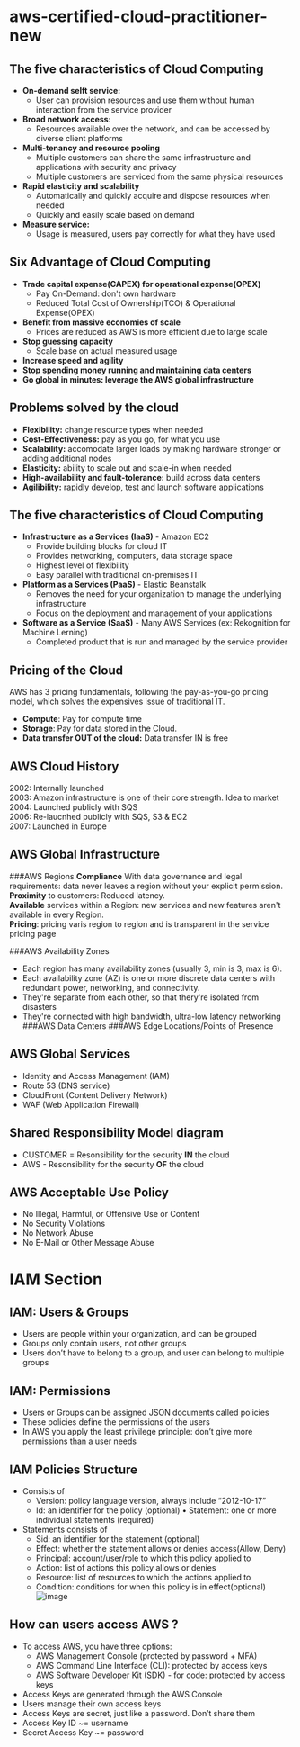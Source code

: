 # aws-certified-cloud-practitioner-new
## The five characteristics of Cloud Computing
- **On-demand selft service:**
  - User can provision resources and use them without human interaction from the service provider
- **Broad network access:**
  - Resources available over the network, and can be accessed by diverse client platforms
- **Multi-tenancy and resource pooling**
  - Multiple customers can share the same infrastructure and applications with security and privacy
  - Multiple customers are serviced from the same physical resources
- **Rapid elasticity and scalability**
  - Automatically and quickly acquire and dispose resources when needed
  - Quickly and easily scale based on demand
- **Measure service:**
  - Usage is measured, users pay correctly for what they have used
 
## Six Advantage of Cloud Computing
- **Trade capital expense(CAPEX) for operational expense(OPEX)**
  - Pay On-Demand: don't own hardware
  - Reduced Total Cost of Ownership(TCO) & Operational Expense(OPEX)
- **Benefit from massive economies of scale**
  - Prices are reduced as AWS is more efficient due to large scale
- **Stop guessing capacity**
  - Scale base on actual measured usage
- **Increase speed and agility**
- **Stop spending money running and maintaining data centers**
- **Go global in minutes: leverage the AWS global infrastructure**

## Problems solved by the cloud
- **Flexibility:** change resource types when needed
- **Cost-Effectiveness:** pay as you go, for what you use
- **Scalability:** accomodate larger loads by making hardware stronger or adding additional nodes
- **Elasticity:** ability to scale out and scale-in when needed
- **High-availability and fault-tolerance:** build across data centers
- **Agilibility:** rapidly develop, test and launch software applications

## The five characteristics of Cloud Computing
- **Infrastructure as a Services (IaaS)** - Amazon EC2
  - Provide building blocks for cloud IT
  - Provides networking, computers, data storage space
  - Highest level of flexibility
  - Easy parallel with traditional on-premises IT
- **Platform as a Services (PaaS)** - Elastic Beanstalk
  - Removes the need for your organization to manage the underlying infrastructure
  - Focus on the deployment and management of your applications
- **Software as a Service (SaaS)** - Many AWS Services (ex: Rekognition for Machine Lerning)
  - Completed product that is run and managed by the service provider
 
## Pricing of the Cloud 
AWS has 3 pricing fundamentals, following the pay-as-you-go pricing model, which solves the expensives issue of traditional IT.
- **Compute**: Pay for compute time
- **Storage**: Pay for data stored in the Cloud.
- **Data transfer OUT of the cloud:** Data transfer IN is free

## AWS Cloud History 
2002: Internally launched<br />
2003: Amazon infrastructure is one of their core strength. Idea to market<br />
2004: Launched publicly with SQS<br />
2006: Re-laucnhed publicly with SQS, S3 & EC2<br />
2007: Launched in Europe<br />

## AWS Global Infrastructure
###AWS Regions
  **Compliance** With data governance and legal requirements: data never leaves a region without your explicit permission.<br />
  **Proximity** to customers: Reduced latency.<br />
  **Available** services within a Region: new services and new features aren't available in every Region.<br />
  **Pricing**: pricing varis region to region and is transparent in the service pricing page
  
###AWS Availability Zones
- Each region has many availability zones (usually 3, min is 3, max is 6).
- Each availability zone (AZ) is one or more discrete data centers with redundant power, networking, and connectivity.
- They're separate from each other, so that thery're isolated from disasters
- They're connected with high bandwidth, ultra-low latency networking
###AWS Data Centers
###AWS Edge Locations/Points of Presence

## AWS Global Services
- Identity and Access Management (IAM)
- Route 53 (DNS service)
- CloudFront (Content Delivery Network)
- WAF (Web Application Firewall)

## Shared Responsibility Model diagram
- CUSTOMER = Resonsibility for the security **IN** the cloud
- AWS - Resonsibility for the security **OF** the cloud

## AWS Acceptable Use Policy
- No Illegal, Harmful, or Offensive Use or Content
- No Security Violations
- No Network Abuse
- No E-Mail or Other Message Abuse

# IAM Section
## IAM: Users & Groups
- Users are people within your organization, and can be grouped
- Groups only contain users, not other groups
- Users don’t have to belong to a group, and user can belong to multiple groups

## IAM: Permissions
- Users or Groups can be assigned JSON documents called policies
- These policies define the permissions of the users
- In AWS you apply the least privilege principle: don’t give more permissions than a user needs 

## IAM Policies Structure
- Consists of
  - Version: policy language version, always include “2012-10-17”
  - Id: an identifier for the policy (optional) • Statement: one or more individual statements (required)
- Statements consists of
  - Sid: an identifier for the statement (optional)
  - Effect: whether the statement allows or denies access(Allow, Deny)
  - Principal: account/user/role to which this policy applied to
  - Action: list of actions this policy allows or denies
  - Resource: list of resources to which the actions applied to
  - Condition: conditions for when this policy is in effect(optional)
![image](https://github.com/cjiga/aws-certified-cloud-practitioner-new/assets/904293/0df9d0a7-3839-445a-8886-cc34c07b5aae)

## How can users access AWS ?
- To access AWS, you have three options:
  - AWS Management Console (protected by password + MFA)
  - AWS Command Line Interface (CLI): protected by access keys
  - AWS Software Developer Kit (SDK) - for code: protected by access keys
- Access Keys are generated through the AWS Console
- Users manage their own access keys
- Access Keys are secret, just like a password. Don’t share them
- Access Key ID ~= username
- Secret Access Key ~= password

